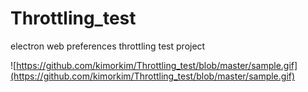 # Throttling_test
electron web preferences throttling test project

![https://github.com/kimorkim/Throttling_test/blob/master/sample.gif](https://github.com/kimorkim/Throttling_test/blob/master/sample.gif)
